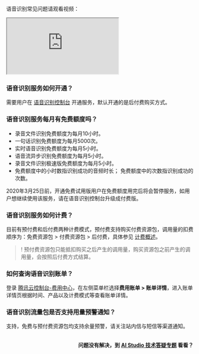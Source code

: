 语音识别常见问题请观看视频：
<div class="doc-video-mod"><iframe src="https://cloud.tencent.com/edu/learning/quick-play/1692-20723?source=gw.doc.media&withPoster=1&notip=1"></iframe></div>

### 语音识别服务如何开通？
需要用户在 [语音识别控制台](https://console.cloud.tencent.com/asr) 开通服务，默认开通的是后付费购买方式。

### 语音识别服务每月有免费额度吗？
- 录音文件识别免费额度为每月10小时。
- 一句话识别免费额度为每月5000次。
- 实时语音识别免费额度为每月5小时。
- 语音流异步识别免费额度为每月5小时。
- 录音文件识别极速版免费额度为每月5小时。
- 免费额度中的小时数指识别成功的音频时长； 免费额度中的次数指识别成功的次数。

2020年3月25日前，开通免费试用版用户在免费额度用完后将会暂停服务，如用户想继续使用该服务，请在语音识别控制台升级成付费版。

### 语音识别服务如何计费？
目前有预付费和后付费两种计费模式，预付费支持购买付费资源包，调用量的扣费顺序为：免费资源包 > 付费资源包 > 后付费，具体参见 [计费概述](https://cloud.tencent.com/document/product/1093/35686)。  
  
>! 预付费资源包只能抵扣购买之后产生的调用量，购买资源包之前产生的调用量，会按照后付费方式结算。

### 如何查询语音识别账单？
登录 [腾讯云控制台-费用中心](https://console.cloud.tencent.com/expense/overview)，在左侧菜单栏选择**费用账单 > 账单详情**，进入账单详情页根据时间、产品以及计费模式等查看账单详情。

### 语音识别流量包是否支持用量预警通知？
支持，免费与预付费资源包均支持余量预警，请关注站内信与短信等渠道通知。
<br>
<br>
<p align="right"><strong>问题没有解决，到 <a href="https://aistudio.cloud.tencent.com/faq"> AI Studio 技术答疑专题</a> 看看？</strong></p>

